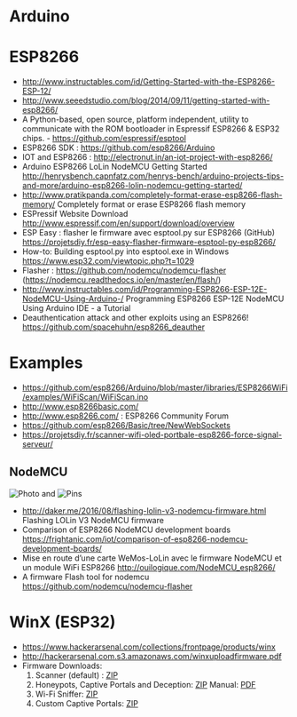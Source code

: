Arduino
======

# ESP8266
* http://www.instructables.com/id/Getting-Started-with-the-ESP8266-ESP-12/
* http://www.seeedstudio.com/blog/2014/09/11/getting-started-with-esp8266/
* A Python-based, open source, platform independent, utility to communicate with the ROM bootloader in Espressif ESP8266 & ESP32 chips. - https://github.com/espressif/esptool
* ESP8266 SDK : https://github.com/esp8266/Arduino
* IOT and ESP8266 : http://electronut.in/an-iot-project-with-esp8266/
* Arduino ESP8266 LoLin NodeMCU Getting Started http://henrysbench.capnfatz.com/henrys-bench/arduino-projects-tips-and-more/arduino-esp8266-lolin-nodemcu-getting-started/ 
* http://www.pratikpanda.com/completely-format-erase-esp8266-flash-memory/ Completely format or erase ESP8266 flash memory
* ESPressif Website Download http://www.espressif.com/en/support/download/overview
* ESP Easy : flasher le firmware avec esptool.py sur ESP8266 (GitHub) https://projetsdiy.fr/esp-easy-flasher-firmware-esptool-py-esp8266/
* How-to: Building esptool.py into esptool.exe in Windows https://www.esp32.com/viewtopic.php?t=1029
* Flasher : https://github.com/nodemcu/nodemcu-flasher (https://nodemcu.readthedocs.io/en/master/en/flash/)
* http://www.instructables.com/id/Programming-ESP8266-ESP-12E-NodeMCU-Using-Arduino-/ Programming ESP8266 ESP-12E NodeMCU Using Arduino IDE - a Tutorial
* Deauthentication attack and other exploits using an ESP8266! https://github.com/spacehuhn/esp8266_deauther

# Examples
* https://github.com/esp8266/Arduino/blob/master/libraries/ESP8266WiFi/examples/WiFiScan/WiFiScan.ino
* http://www.esp8266basic.com/
* http://www.esp8266.com/ : ESP8266 Community Forum
* https://github.com/esp8266/Basic/tree/NewWebSockets
* https://projetsdiy.fr/scanner-wifi-oled-portbale-esp8266-force-signal-serveur/

## NodeMCU
![Photo](https://cdn.instructables.com/F7K/RNQQ/IVO7WQ8V/F7KRNQQIVO7WQ8V.LARGE.jpg) and ![Pins](https://dziadalnfpolx.cloudfront.net/blog/wp-content/uploads/2015/09/esp8266-nodemcu-dev-kit-v3-pins.jpg)
* http://daker.me/2016/08/flashing-lolin-v3-nodemcu-firmware.html Flashing LOLin V3 NodeMCU firmware
* Comparison of ESP8266 NodeMCU development boards https://frightanic.com/iot/comparison-of-esp8266-nodemcu-development-boards/
* Mise en route d’une carte WeMos-LoLin avec le firmware NodeMCU et un module WiFi ESP8266 http://ouilogique.com/NodeMCU_esp8266/
* A firmware Flash tool for nodemcu https://github.com/nodemcu/nodemcu-flasher

# WinX (ESP32)
* https://www.hackerarsenal.com/collections/frontpage/products/winx
* http://hackerarsenal.com.s3.amazonaws.com/winxuploadfirmware.pdf
* Firmware Downloads:
  1. Scanner (default) :  [ZIP](http://hackerarsenal.com.s3.amazonaws.com/winx-scanner-firmware.zip)
  2. Honeypots, Captive Portals and Deception:  [ZIP](http://hackerarsenal.com.s3.amazonaws.com/WiNX-Deception_firmware.zip)   Manual:  [PDF](http://hackerarsenal.com.s3.amazonaws.com/deception-manual.pdf)
  3. Wi-Fi Sniffer:  [ZIP](http://hackerarsenal.com.s3.amazonaws.com/WiNX-Sniffer.zip)
  4. Custom Captive Portals:  [ZIP](http://hackerarsenal.com.s3.amazonaws.com/WiNX-Custom-Portals.zip)
